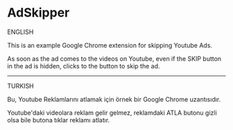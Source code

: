 # AdSkipper

ENGLISH

This is an example Google Chrome extension for skipping Youtube Ads.

As soon as the ad comes to the videos on Youtube, even if the SKIP button in the ad is hidden, clicks to the button to skip the ad.

--------------------------------------------------------------------------------------------------------------------------------------------------------

TURKISH

Bu, Youtube Reklamlarını atlamak için örnek bir Google Chrome uzantısıdır.

Youtube'daki videolara reklam gelir gelmez, reklamdaki ATLA butonu gizli olsa bile butona tıklar reklamı atlatır.
